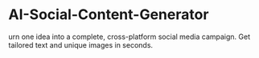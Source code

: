 # AI-Social-Content-Generator
urn one idea into a complete, cross-platform social media campaign. Get tailored text and unique images in seconds.
